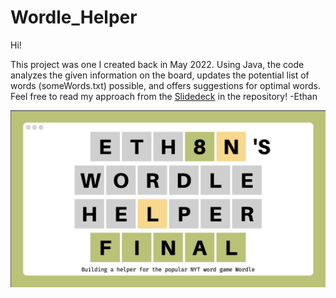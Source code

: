 # Wordle_Helper
Hi!

This project was one I created back in May 2022. Using Java, the code analyzes the given information on the board, updates the potential list of words (someWords.txt) possible, and offers suggestions for optimal words. Feel free to read my approach from the [Slidedeck](Slides_Wordle_Project.pdf) in the repository!
-Ethan

![Wordle Intro](https://github.com/eth8n/Wordle_Helper/blob/main/IntroPng.png)
